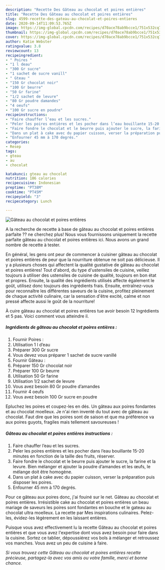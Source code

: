 ```yaml
---
description: "Recette Des Gâteau au chocolat et poires entières"
title: "Recette Des Gâteau au chocolat et poires entières"
slug: 4599-recette-des-gateau-au-chocolat-et-poires-entieres
date: 2020-09-14T11:09:53.765Z
image: https://img-global.cpcdn.com/recipes/d70ace78ab9bcce1/751x532cq70/gateau-au-chocolat-et-poires-entieres-photo-principale-de-la-recette.jpg
thumbnail: https://img-global.cpcdn.com/recipes/d70ace78ab9bcce1/751x532cq70/gateau-au-chocolat-et-poires-entieres-photo-principale-de-la-recette.jpg
cover: https://img-global.cpcdn.com/recipes/d70ace78ab9bcce1/751x532cq70/gateau-au-chocolat-et-poires-entieres-photo-principale-de-la-recette.jpg
author: Katie Webster
ratingvalue: 3.8
reviewcount: 13
recipeingredient:
- " Poires "
- "1 l deau"
- "300 Gr sucre"
- "1 sachet de sucre vanill"
- " Gteau "
- "150 Gr chocolat noir"
- "100 Gr beurre"
- "50 Gr farine"
- "1/2 sachet de levure"
- "80 Gr poudre damandes"
- "4 oeufs"
- "100 Gr sucre en poudre"
recipeinstructions:
- "Faire chauffer l’eau et les sucres."
- "Peler les poires entières et les pocher dans l’eau bouillante 15-20 minutes en fonction de la taille des fruits, réserver."
- "Faire fondre le chocolat et le beurre puis ajouter le sucre, la farine et la levure. Bien mélanger et ajouter la poudre d’amandes et les œufs, le mélange doit être homogène."
- "Dans un plat à cake avec du papier cuisson, verser la préparation puis disposer les poires."
- "Enfourner 45 mm à 170 degrés."
categories:
- Resep
tags:
- gteau
- au
- chocolat

katakunci: gteau au chocolat 
nutrition: 186 calories
recipecuisine: Indonesian
preptime: "PT38M"
cooktime: "PT45M"
recipeyield: "3"
recipecategory: Lunch

---
```



![Gâteau au chocolat et poires entières](https://img-global.cpcdn.com/recipes/d70ace78ab9bcce1/751x532cq70/gateau-au-chocolat-et-poires-entieres-photo-principale-de-la-recette.jpg)

A la recherche de recette à base de gâteau au chocolat et poires entières parfaite ?? ne cherchez plus! Nous vous fournissons uniquement la recette parfaite gâteau au chocolat et poires entières ici. Nous avons un grand nombre de recette à tester.

En général, les gens ont peur de commencer à cuisiner gâteau au chocolat et poires entières de peur que la nourriture obtenue ne soit pas délicieuse. Il y a plusieurs choses qui affectent la qualité gustative de gâteau au chocolat et poires entières! Tout d'abord, du type d'ustensiles de cuisine, veillez toujours à utiliser des ustensiles de cuisine de qualité, toujours en bon état et propres. Ensuite, la qualité des ingrédients utilisés affecte également le goût, utilisez donc toujours des ingrédients frais. Ensuite, entraînez-vous pour reconnaître les différentes saveurs de la cuisine, profitez pleinement de chaque activité culinaire, car la sensation d'être excité, calme et non pressé affecte aussi le goût de la nourriture!

<!--inarticleads1-->

À cuire gâteau au chocolat et poires entières tue avoir besoin 12 Ingrédients et 5 pas. Voici comment vous atteindre il.

##### Ingrédients de gâteau au chocolat et poires entières :

1. Fournir  Poires :
1. Utilisation 1 l d’eau
1. Préparer 300 Gr sucre
1. Vous devez vous préparer 1 sachet de sucre vanillé
1. Fournir  Gâteau :
1. Préparer 150 Gr chocolat noir
1. Préparer 100 Gr beurre
1. Utilisation 50 Gr farine
1. Utilisation 1/2 sachet de levure
1. Vous avez besoin 80 Gr poudre d’amandes
1. Fournir 4 oeufs
1. Vous avez besoin 100 Gr sucre en poudre


Epluchez les poires et coupez-les en dés. Un gâteau aux poires fondantes et au chocolat moelleux. Je n&#39;ai rien inventé du tout avec de gâteau au chocolat. Faut dire que les poires sont de saison et que ma préférence va aux poires guyots, fragiles mais tellement savoureuses ! 

<!--inarticleads2-->

##### Gâteau au chocolat et poires entières instructions :

1. Faire chauffer l’eau et les sucres.
1. Peler les poires entières et les pocher dans l’eau bouillante 15-20 minutes en fonction de la taille des fruits, réserver.
1. Faire fondre le chocolat et le beurre puis ajouter le sucre, la farine et la levure. Bien mélanger et ajouter la poudre d’amandes et les œufs, le mélange doit être homogène.
1. Dans un plat à cake avec du papier cuisson, verser la préparation puis disposer les poires.
1. Enfourner 45 mm à 170 degrés.


Pour ce gâteau aux poires donc, j&#39;ai fouiné sur le net. Gâteau au chocolat et poires entières. Irrésistible cake au chocolat et poires entières un beau mariage de saveurs les poires sont fondantes en bouche et le gateau au chocolat ultra moelleux. La recette par Mes inspirations culinaires. Pelez-les, évidez-les légèrement en les laissant entières. 

<!--inarticleads1-->

<p>
Puisque vous avez effectivement lu la recette Gâteau au chocolat et poires entières et que vous avez l'expertise dont vous avez besoin pour faire dans la cuisine. Sortez ce tablier, dépoussiérez vos bols à mélanger et retroussez vos manches. Vous avez un peu de cuisine à faire.
</p>

<p>
<i>Si vous trouvez cette Gâteau au chocolat et poires entières recette précieuse, partagez-la avec vos amis ou votre famille, merci et bonne chance.</i>
</p>
